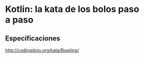 # Kotlin: la kata de los bolos paso a paso

## Especificaciones

http://codingdojo.org/kata/Bowling/